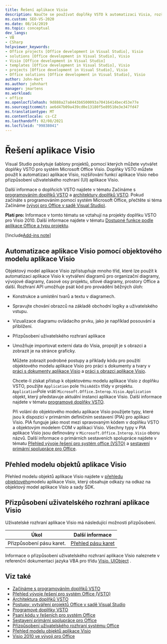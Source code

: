 ```yaml
---
title: Řešení aplikace Visio
description: Naučte se používat doplňky VSTO k automatizaci Visia, rozšiřování funkcí Visio nebo přizpůsobení uživatelského rozhraní (UI) aplikace Visio.
ms.custom: SEO-VS-2020
ms.date: 08/14/2019
ms.topic: conceptual
dev_langs:
- VB
- CSharp
helpviewer_keywords:
- Office projects [Office development in Visual Studio], Visio
- solutions [Office development in Visual Studio], Visio
- Visio [Office development in Visual Studio]
- templates [Office development in Visual Studio], Visio
- projects [Office development in Visual Studio], Visio
- Office solutions [Office development in Visual Studio], Visio
author: John-Hart
ms.author: johnhart
manager: jmartens
ms.workload:
- office
ms.openlocfilehash: 9d888a27a8443b6500093a70416414bec453e77e
ms.sourcegitcommit: ae6d47b09a439cd0e13180f5e89510e3e347fd47
ms.translationtype: MT
ms.contentlocale: cs-CZ
ms.lasthandoff: 02/08/2021
ms.locfileid: "99838041"
---
```

# <a name="visio-solutions"></a>Řešení aplikace Visio
  Visual Studio poskytuje šablony projektů, pomocí kterých můžete vytvářet doplňky VSTO pro systém Microsoft Office Visio. Doplňky VSTO můžete použít k automatizaci aplikace Visio, rozšiřování funkcí aplikace Visio nebo přizpůsobení uživatelského rozhraní (UI) aplikace Visio.

 Další informace o doplňcích VSTO najdete v tématu Začínáme s [programováním doplňků VSTO](../vsto/getting-started-programming-vsto-add-ins.md) a [architektury doplňků VSTO](../vsto/architecture-of-vsto-add-ins.md). Pokud začínáte s programováním pomocí systém Microsoft Office, přečtěte si téma Začínáme [&#40;vývoj pro Office v sadě Visual Studio&#41;](../vsto/getting-started-office-development-in-visual-studio.md).

 **Platí pro:** Informace v tomto tématu se vztahují na projekty doplňku VSTO pro Visio 2010. Další informace najdete v tématu [Dostupné funkce podle aplikace Office a typu projektu](../vsto/features-available-by-office-application-and-project-type.md).

[!include[Add-ins note](includes/addinsnote.md)]

## <a name="automate-visio-by-using-the-visio-object-model"></a>Automatizace aplikace Visio pomocí objektového modelu aplikace Visio
 Objektový model aplikace Visio zpřístupňuje mnoho tříd, které lze použít k automatizaci aplikace Visio k vytváření diagramů pro organizační diagramy, vývojové diagramy, časové osy projektu, síťové diagramy, prostory Office a další. Rozhraní API umožňuje psát kód pro provádění běžných úloh:

- Konstrukce a umístění tvarů a textu v diagramech.

- Spravujte chování obrazců na základě obchodní logiky a uživatelského vstupu.

- Vizualizace diagramu ovládacího prvku, jako je například posouvání a přiblížení.

- Přizpůsobení uživatelského rozhraní aplikace

- Umožňuje importovat externí data do Visia, propojit je s obrazci a zobrazit je na stránce graficky.

  Můžete zobrazit podrobné postupy a příklady kódu pro použití objektového modelu aplikace Visio pro práci s dokumenty a tvary v [práci s dokumenty aplikace Visio](../vsto/working-with-visio-documents.md) a [práci s obrazci aplikace Visio](../vsto/working-with-visio-shapes.md).

  Chcete-li získat přístup k objektovému modelu aplikace Visio z doplňku VSTO, použijte `Application` pole `ThisAddIn` třídy v projektu. `Application`Pole vrátí `Microsoft.Office.Interop.Visio.Application` objekt, který představuje aktuální instanci aplikace Visio. Další informace najdete v tématu [programové doplňky VSTO](../vsto/programming-vsto-add-ins.md).

  Při volání do objektového modelu aplikace Visio použijete typy, které jsou k dispozici v primárním definičním sestavení (PIA) pro aplikaci Visio. PIA funguje jako most mezi spravovaným kódem v doplňku VSTO a objektovým modelem COM v aplikaci Visio. Všechny typy v PIA aplikace Visio jsou definovány v `Microsoft.Office.Interop.Visio` oboru názvů. Další informace o primárních sestaveních spolupráce najdete v tématu [Přehled vývoje řešení pro systém office &#40;VSTO&#41;](../vsto/office-solutions-development-overview-vsto.md) a [sestavení primární spolupráce pro Office](../vsto/office-primary-interop-assemblies.md).

## <a name="visio-object-model-overview"></a>Přehled modelu objektů aplikace Visio
 Přehled modelu objektů aplikace Visio najdete v [přehledu objektového](../vsto/visio-object-model-overview.md)modelu aplikace Visio, který obsahuje odkazy na odkaz na objektový model aplikace Visio a sady SDK.

## <a name="customize-the-user-interface-of-visio"></a>Přizpůsobení uživatelského rozhraní aplikace Visio
 Uživatelské rozhraní aplikace Visio má následující možnosti přizpůsobení.

|Úkol|Další informace|
|----------|--------------------------|
|Přizpůsobení pásu karet.|[Přehled pásu karet](../vsto/ribbon-overview.md)|

 Informace o přizpůsobení uživatelského rozhraní aplikace Visio naleznete v referenční dokumentaci jazyka VBA pro třídu [Visio. UIObject](/office/vba/api/Visio.UIObject) .

## <a name="see-also"></a>Viz také
- [Začínáme s programováním doplňků VSTO](../vsto/getting-started-programming-vsto-add-ins.md)
- [Přehled vývoje řešení pro systém Office &#40;VSTO&#41;](../vsto/office-solutions-development-overview-vsto.md)
- [Architektura doplňků VSTO](../vsto/architecture-of-vsto-add-ins.md)
- [Postupy: vytváření projektů Office v sadě Visual Studio](../vsto/how-to-create-office-projects-in-visual-studio.md)
- [Programové doplňky VSTO](../vsto/programming-vsto-add-ins.md)
- [Psaní kódu v řešeních pro systém Office](../vsto/writing-code-in-office-solutions.md)
- [Sestavení primární spolupráce pro Office](../vsto/office-primary-interop-assemblies.md)
- [Přizpůsobení uživatelského rozhraní systému Office](../vsto/office-ui-customization.md)
- [Přehled modelu objektů aplikace Visio](../vsto/visio-object-model-overview.md)
- [Visio 2010 ve vývoji pro Office](/previous-versions/office/developer/office-2010/ff604964(v=office.14))
